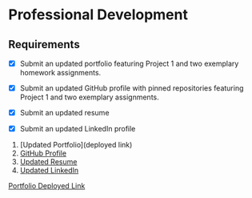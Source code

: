 # Professional Development


## Requirements

- [x] Submit an updated portfolio featuring Project 1 and two exemplary homework assignments.

- [x] Submit an updated GitHub profile with pinned repositories featuring Project 1 and two exemplary assignments.

- [x] Submit an updated resume

- [x] Submit an updated LinkedIn profile

1. [Updated Portfolio](deployed link)
2. [GitHub Profile](https://github.com/Devil0341 )
3. [Updated Resume]("https://drive.google.com/file/d/1Xjtx2QvI0ZmpGZw29ftiEYqfNFCXTJqp/view?usp=sharing")
4. [Updated LinkedIn](https://www.linkedin.com/in/greg-petropoulos-b186b954 )



[Portfolio Deployed Link](https://devil0341.github.io/portfolio/)
